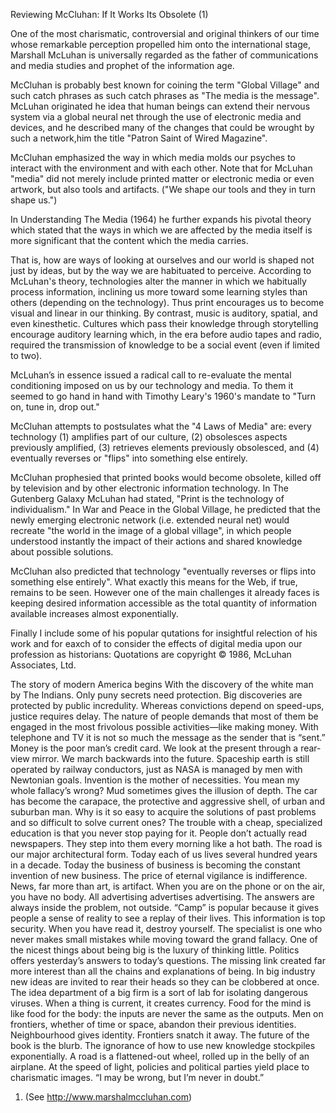 Reviewing McCluhan: If It Works Its Obsolete (1) 

One of the most charismatic, controversial and original thinkers of our time whose remarkable perception propelled him onto the international stage, Marshall McLuhan is universally regarded as the father of communications and media studies and prophet of the information age.

 McCluhan is probably best known for coining the term "Global Village" and such catch phrases as such catch phrases as "The media is the message". McLuhan originated he idea that human beings can extend their nervous system via a global neural net through the use of electronic media and devices, and he described many of the changes that could be wrought by such a network,him the title "Patron Saint of Wired Magazine".

McCluhan emphasized the way in which media molds our psyches to interact with the environment and with each other. Note that for McLuhan "media" did not merely include printed matter or electronic media or even artwork, but also tools and artifacts. ("We shape our tools and they in turn shape us.")

In Understanding The Media (1964) he further expands his pivotal theory which stated that the ways in which we are affected by the media itself is more significant that the content which the media carries.

That is, how are ways of looking at ourselves and our world is shaped not just by ideas, but by the way we are habituated to perceive. According to McLuhan's theory, technologies alter the manner in which we habitually process information, inclining us more toward some learning styles than others (depending on the technology). Thus print encourages us to become visual and linear in our thinking. By contrast, music is auditory, spatial, and even kinesthetic. Cultures which pass their knowledge through storytelling encourage auditory learning which, in the era before audio tapes and radio, required the transmission of knowledge to be a social event (even if limited to two).

 McLuhan’s in essence issued a radical call to re-evaluate the mental conditioning imposed on us by our technology and media. To them it seemed to go hand in hand with Timothy Leary's 1960's mandate to "Turn on, tune in, drop out."
 
McCluhan attempts to postsulates what the "4 Laws of Media" are: every technology (1) amplifies part of our culture, (2) obsolesces aspects previously amplified, (3) retrieves elements previously obsolesced, and (4) eventually reverses or "flips" into something else entirely.

McCluhan prophesied that printed books would become obsolete, killed off by television and by other electronic information technology. In The Gutenberg Galaxy McLuhan had stated, "Print is the technology of individualism." In War and Peace in the Global Village, he predicted that the newly emerging electronic network (i.e. extended neural net) would recreate "the world in the image of a global village", in which people understood instantly the impact of their actions and shared knowledge about possible solutions.

 McCluhan also predicted that technology "eventually reverses or flips into something else entirely". What exactly this means for the Web, if true, remains to be seen. However one of the main challenges it already faces is keeping desired information accessible as the total quantity of information available increases almost exponentially.

Finally I include some of his popular qutations for insightful relection of his work and for eaxch of to consider the effects of digital media upon our profession as historians:
Quotations are copyright © 1986, McLuhan Associates, Ltd.

The story of modern America begins With the discovery of the white man by The Indians.
Only puny secrets need protection. Big discoveries are protected by public incredulity.
Whereas convictions depend on speed-ups, justice requires delay.
The nature of people demands that most of them be engaged in the most frivolous possible activities—like making money.
With telephone and TV it is not so much the message as the sender that is “sent.”
Money is the poor man’s credit card.
We look at the present through a rear-view mirror. We march backwards into the future.
Spaceship earth is still operated by railway conductors, just as NASA is managed by men with Newtonian goals.
Invention is the mother of necessities.
You mean my whole fallacy’s wrong?
Mud sometimes gives the illusion of depth.
The car has become the carapace, the protective and aggressive shell, of urban and suburban man.
Why is it so easy to acquire the solutions of past problems and so difficult to solve current ones?
The trouble with a cheap, specialized education is that you never stop paying for it.
People don’t actually read newspapers. They step into them every morning like a hot bath.
The road is our major architectural form.
Today each of us lives several hundred years in a decade.
Today the business of business is becoming the constant invention of new business.
The price of eternal vigilance is indifference.
News, far more than art, is artifact.
When you are on the phone or on the air, you have no body.
All advertising advertises advertising.
The answers are always inside the problem, not outside.
“Camp” is popular because it gives people a sense of reality to see a replay of their lives.
This information is top security. When you have read it, destroy yourself.
The specialist is one who never makes small mistakes while moving toward the grand fallacy.
One of the nicest things about being big is the luxury of thinking little.
Politics offers yesterday’s answers to today’s questions.
The missing link created far more interest than all the chains and explanations of being.
In big industry new ideas are invited to rear their heads so they can be clobbered at once. The idea department of a big firm is a sort of lab for isolating dangerous viruses.
When a thing is current, it creates currency.
Food for the mind is like food for the body: the inputs are never the same as the outputs.
Men on frontiers, whether of time or space, abandon their previous identities. Neighbourhood gives identity. Frontiers snatch it away.
The future of the book is the blurb.
The ignorance of how to use new knowledge stockpiles exponentially.
A road is a flattened-out wheel, rolled up in the belly of an airplane.
At the speed of light, policies and political parties yield place to charismatic images.
“I may be wrong, but I’m never in doubt.”

1) (See http://www.marshalmccluhan.com)